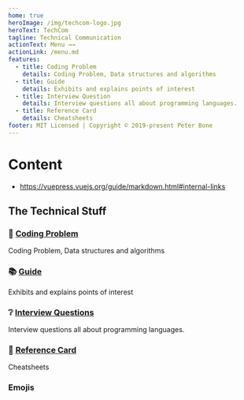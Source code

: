 ```yaml
---
home: true
heroImage: /img/techcom-logo.jpg
heroText: TechCom
tagline: Technical Communication
actionText: Menu →→
actionLink: /menu.md
features:
  - title: Coding Problem
    details: Coding Problem, Data structures and algorithms
  - title: Guide
    details: Exhibits and explains points of interest
  - title: Interview Question
    details: Interview questions all about programming languages.
  - title: Reference Card
    details: Cheatsheets
footer: MIT Licensed | Copyright © 2019-present Peter Bone
---
```


# Content

- <https://vuepress.vuejs.org/guide/markdown.html#internal-links>

## The Technical Stuff

### :1234: [Coding Problem](/coding-problem/)

Coding Problem, Data structures and algorithms

### :books: [Guide](/guide/)

Exhibits and explains points of interest

### :grey_question: [Interview Questions](/interview-question/)

Interview questions all about programming languages.

### :card_index: [Reference Card](/reference-card/)

Cheatsheets

### Emojis
